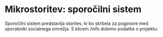# Mikrostoritev: sporočilni sistem

Sporočilni sistem predstavlja storitev, ki bo skrbela za pogovore med uporabniki socialnega omrežja.
S klicem /info dobimo podatke o projektu.
